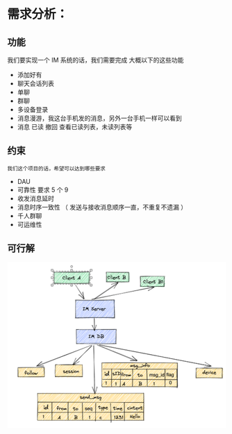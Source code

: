 # 需求分析：

## 功能
我们要实现一个 IM 系统的话，我们需要完成 大概以下的这些功能
* 添加好有
* 聊天会话列表
* 单聊
* 群聊
* 多设备登录
* 消息漫游，我这台手机发的消息，另外一台手机一样可以看到
* 消息 已读 撤回 查看已读列表，未读列表等

## 约束
    我们这个项目的话，希望可以达到哪些要求
* DAU
* 可靠性 要求 5 个 9
* 收发消息延时
* 消息时序一致性 （ 发送与接收消息顺序一直，不重复不遗漏 ）
* 千人群聊
* 可运维性

## 可行解
![img.png](images/img.png)